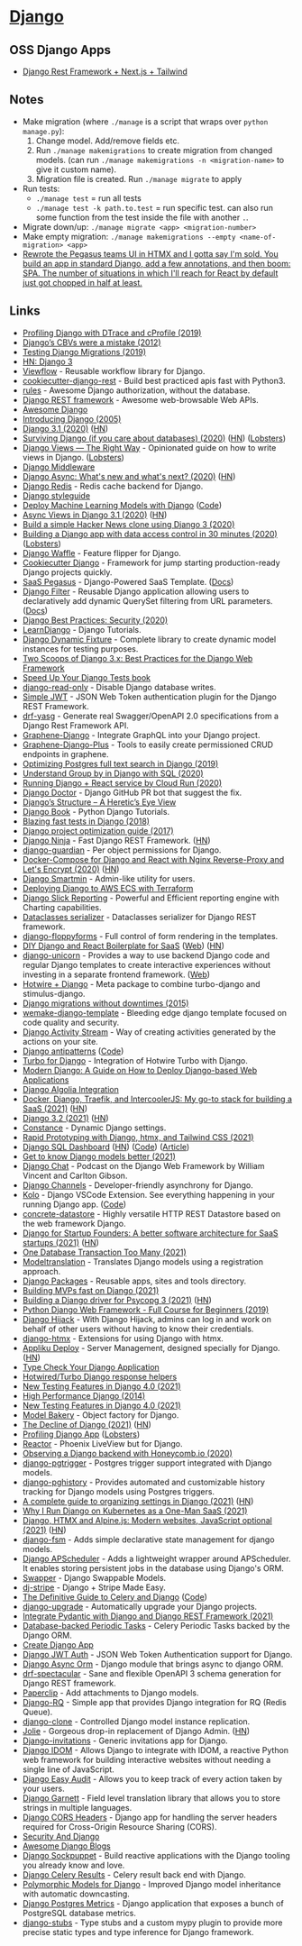 # [Django](https://www.djangoproject.com/)

## OSS Django Apps

- [Django Rest Framework + Next.js + Tailwind](https://github.com/Emceelamb/django-next)

## Notes

- Make migration (where `./manage` is a script that wraps over `python manage.py`):
  1. Change model. Add/remove fields etc.
  2. Run `./manage makemigrations` to create migration from changed models. (can run `./manage makemigrations -n <migration-name>` to give it custom name).
  3. Migration file is created. Run `./manage migrate` to apply
- Run tests:
  - `./manage test` = run all tests
  - `./manage test -k path.to.test` = run specific test. can also run some function from the test inside the file with another `.`.
- Migrate down/up: `./manage migrate <app> <migration-number>`
- Make empty migration: `./manage makemigrations --empty <name-of-migration> <app>`
- [Rewrote the Pegasus teams UI in HTMX and I gotta say I'm sold. You build an app in standard Django, add a few annotations, and then boom: SPA. The number of situations in which I'll reach for React by default just got chopped in half at least.](https://twitter.com/czue/status/1442446129065517056)

## Links

- [Profiling Django with DTrace and cProfile (2019)](https://wiedi.frubar.net/blog/2019/11/18/django-performance/)
- [Django’s CBVs were a mistake (2012)](https://lukeplant.me.uk/blog/posts/djangos-cbvs-were-a-mistake/)
- [Testing Django Migrations (2019)](https://sobolevn.me/2019/10/testing-django-migrations)
- [HN: Django 3](https://news.ycombinator.com/item?id=21681732)
- [Viewflow](https://github.com/viewflow/viewflow) - Reusable workflow library for Django.
- [cookiecutter-django-rest](https://github.com/agconti/cookiecutter-django-rest) - Build best practiced apis fast with Python3.
- [rules](https://github.com/dfunckt/django-rules) - Awesome Django authorization, without the database.
- [Django REST framework](https://github.com/encode/django-rest-framework) - Awesome web-browsable Web APIs.
- [Awesome Django](https://github.com/wsvincent/awesome-django)
- [Introducing Django (2005)](https://simonwillison.net/2005/Jul/17/django/)
- [Django 3.1 (2020)](https://www.djangoproject.com/weblog/2020/aug/04/django-31-released/) ([HN](https://news.ycombinator.com/item?id=24048046))
- [Surviving Django (if you care about databases) (2020)](https://www.varrazzo.com/blog/2020/07/25/surviving-django/) ([HN](https://news.ycombinator.com/item?id=24074520)) ([Lobsters](https://lobste.rs/s/l7dqrf/surviving_django_if_you_care_about))
- [Django Views — The Right Way](https://spookylukey.github.io/django-views-the-right-way/) - Opinionated guide on how to write views in Django. ([Lobsters](https://lobste.rs/s/4n63nn/django_views_right_way))
- [Django Middleware](https://www.reddit.com/r/django/comments/hms3n6/django_middleware/)
- [Django Async: What's new and what's next? (2020)](https://deepsource.io/blog/django-async-support/) ([HN](https://news.ycombinator.com/item?id=24160608))
- [Django Redis](https://github.com/jazzband/django-redis) - Redis cache backend for Django.
- [Django styleguide](https://github.com/HackSoftware/Django-Styleguide)
- [Deploy Machine Learning Models with Django](https://www.deploymachinelearning.com/) ([Code](https://github.com/pplonski/my_ml_service))
- [Async Views in Django 3.1 (2020)](https://testdriven.io/blog/django-async-views/) ([HN](https://news.ycombinator.com/item?id=24423637))
- [Build a simple Hacker News clone using Django 3 (2020)](https://www.youtube.com/watch?v=292GB6snFYo)
- [Building a Django app with data access control in 30 minutes (2020)](https://www.osohq.com/post/django-access-control) ([Lobsters](https://lobste.rs/s/tpoc8j/building_django_app_with_data_access))
- [Django Waffle](https://github.com/django-waffle/django-waffle) - Feature flipper for Django.
- [Cookiecutter Django](https://github.com/pydanny/cookiecutter-django) - Framework for jump starting production-ready Django projects quickly.
- [SaaS Pegasus](https://www.saaspegasus.com/) - Django-Powered SaaS Template. ([Docs](https://docs.saaspegasus.com/))
- [Django Filter](https://github.com/carltongibson/django-filter) - Reusable Django application allowing users to declaratively add dynamic QuerySet filtering from URL parameters. ([Docs](https://django-filter.readthedocs.io/en/master/))
- [Django Best Practices: Security (2020)](https://learndjango.com/tutorials/django-best-practices-security)
- [LearnDjango](https://learndjango.com/) - Django Tutorials.
- [Django Dynamic Fixture](https://github.com/paulocheque/django-dynamic-fixture) - Complete library to create dynamic model instances for testing purposes.
- [Two Scoops of Django 3.x: Best Practices for the Django Web Framework](https://www.feldroy.com/products/two-scoops-of-django-3-x)
- [Speed Up Your Django Tests book](https://gumroad.com/l/suydt)
- [django-read-only](https://github.com/adamchainz/django-read-only) - Disable Django database writes.
- [Simple JWT](https://github.com/SimpleJWT/django-rest-framework-simplejwt) - JSON Web Token authentication plugin for the Django REST Framework.
- [drf-yasg](https://github.com/axnsan12/drf-yasg) - Generate real Swagger/OpenAPI 2.0 specifications from a Django Rest Framework API.
- [Graphene-Django](https://github.com/graphql-python/graphene-django) - Integrate GraphQL into your Django project.
- [Graphene-Django-Plus](https://github.com/0soft/graphene-django-plus) - Tools to easily create permissioned CRUD endpoints in graphene.
- [Optimizing Postgres full text search in Django (2019)](https://hodovi.ch/blog/optimizing-postgres-full-text-search-django/)
- [Understand Group by in Django with SQL (2020)](https://hakibenita.com/django-group-by-sql)
- [Running Django + React service by Cloud Run (2020)](http://djkooks.github.io/gcp-django-deploy-cloudrun)
- [Django Doctor](https://django.doctor/) - Django GitHub PR bot that suggest the fix.
- [Django’s Structure – A Heretic’s Eye View](https://djangobook.com/mdj2-django-structure/)
- [Django Book](https://djangobook.com/) - Python Django Tutorials.
- [Blazing fast tests in Django (2018)](https://dizballanze.com/django-blazing-fast-tests/)
- [Django project optimization guide (2017)](https://dizballanze.com/django-project-optimization-part-1/)
- [Django Ninja](https://github.com/vitalik/django-ninja) - Fast Django REST Framework. ([HN](https://news.ycombinator.com/item?id=30221016))
- [django-guardian](https://github.com/django-guardian/django-guardian) - Per object permissions for Django.
- [Docker-Compose for Django and React with Nginx Reverse-Proxy and Let's Encrypt (2020)](https://saasitive.com/tutorial/docker-compose-django-react-nginx-let-s-encrypt/) ([HN](https://news.ycombinator.com/item?id=25169155))
- [Django Smartmin](https://github.com/nyaruka/smartmin) - Admin-like utility for users.
- [Deploying Django to AWS ECS with Terraform](https://github.com/testdrivenio/django-ecs-terraform)
- [Django Slick Reporting](https://github.com/ra-systems/django-slick-reporting) - Powerful and Efficient reporting engine with Charting capabilities.
- [Dataclasses serializer](https://github.com/oxan/djangorestframework-dataclasses) - Dataclasses serializer for Django REST framework.
- [django-floppyforms](https://github.com/jazzband/django-floppyforms) - Full control of form rendering in the templates.
- [DIY Django and React Boilerplate for SaaS](https://github.com/saasitive/django-react-boilerplate) ([Web](https://saasitive.com/)) ([HN](https://news.ycombinator.com/item?id=25517226))
- [django-unicorn](https://github.com/adamghill/django-unicorn) - Provides a way to use backend Django code and regular Django templates to create interactive experiences without investing in a separate frontend framework. ([Web](https://www.django-unicorn.com/))
- [Hotwire + Django](https://github.com/hotwire-django/hotwire-django) - Meta package to combine turbo-django and stimulus-django.
- [Django migrations without downtimes (2015)](http://pankrat.github.io/2015/django-migrations-without-downtimes/)
- [wemake-django-template](https://github.com/wemake-services/wemake-django-template) - Bleeding edge django template focused on code quality and security.
- [Django Activity Stream](https://github.com/justquick/django-activity-stream) - Way of creating activities generated by the actions on your site.
- [Django antipatterns](https://www.django-antipatterns.com/) ([Code](https://github.com/hapytex/django-antipatterns))
- [Turbo for Django](https://github.com/hotwire-django/turbo-django) - Integration of Hotwire Turbo with Django.
- [Modern Django: A Guide on How to Deploy Django-based Web Applications](https://github.com/djstein/modern-django)
- [Django Algolia Integration](https://github.com/algolia/algoliasearch-django)
- [Docker, Django, Traefik, and IntercoolerJS: My go-to stack for building a SaaS (2021)](https://www.simplecto.com/docker-django-traefik-intercoolerjs-is-my-stack-for-2021/) ([HN](https://news.ycombinator.com/item?id=25973242))
- [Django 3.2 (2021)](https://www.djangoproject.com/weblog/2021/apr/06/django-32-released/) ([HN](https://news.ycombinator.com/item?id=26710013))
- [Constance](https://github.com/jazzband/django-constance) - Dynamic Django settings.
- [Rapid Prototyping with Django, htmx, and Tailwind CSS (2021)](https://testdriven.io/blog/django-htmx-tailwind/)
- [Django SQL Dashboard](https://django-sql-dashboard.datasette.io/en/latest/) ([HN](https://news.ycombinator.com/item?id=27107428)) ([Code](https://github.com/simonw/django-sql-dashboard)) ([Article](https://simonwillison.net/2021/May/10/django-sql-dashboard/))
- [Get to know Django models better (2021)](https://girlthatlovestocode.com/django-model)
- [Django Chat](https://djangochat.com/) - Podcast on the Django Web Framework by William Vincent and Carlton Gibson.
- [Django Channels](https://github.com/django/channels) - Developer-friendly asynchrony for Django.
- [Kolo](https://kolo.app/) - Django VSCode Extension. See everything happening in your running Django app. ([Code](https://github.com/kolofordjango/kolo))
- [concrete-datastore](https://github.com/Netsach/concrete-datastore) - Highly versatile HTTP REST Datastore based on the web framework Django.
- [Django for Startup Founders: A better software architecture for SaaS startups (2021)](https://alexkrupp.typepad.com/sensemaking/2021/06/django-for-startup-founders-a-better-software-architecture-for-saas-startups-and-consumer-apps.html) ([HN](https://news.ycombinator.com/item?id=27605052))
- [One Database Transaction Too Many (2021)](https://hakibenita.com/django-nested-transaction)
- [Modeltranslation](https://github.com/deschler/django-modeltranslation) - Translates Django models using a registration approach.
- [Django Packages](https://djangopackages.org/) - Reusable apps, sites and tools directory.
- [Building MVPs fast on Django (2021)](https://davidkell.substack.com/p/davids-opinionated-guide-for-building)
- [Building a Django driver for Psycopg 3 (2021)](https://www.psycopg.org/articles/2021/08/02/psycopg3-django-driver/) ([HN](https://news.ycombinator.com/item?id=28034581))
- [Python Django Web Framework - Full Course for Beginners (2019)](https://www.youtube.com/watch?v=F5mRW0jo-U4)
- [Django Hijack](https://github.com/django-hijack/django-hijack) - With Django Hijack, admins can log in and work on behalf of other users without having to know their credentials.
- [django-htmx](https://github.com/adamchainz/django-htmx) - Extensions for using Django with htmx.
- [Appliku Deploy](https://appliku.com/) - Server Management, designed specially for Django. ([HN](https://news.ycombinator.com/item?id=28468660))
- [Type Check Your Django Application](https://kracekumar.com/post/type_check_your_django_app/)
- [Hotwired/Turbo Django response helpers](https://github.com/hotwire-django/django-turbo-response)
- [New Testing Features in Django 4.0 (2021)](https://adamj.eu/tech/2021/09/28/new-testing-features-in-django-4.0/)
- [High Performance Django (2014)](https://lincolnloop.com/high-performance-django/)
- [New Testing Features in Django 4.0 (2021)](https://adamj.eu/tech/2021/09/28/new-testing-features-in-django-4.0/)
- [Model Bakery](https://github.com/model-bakers/model_bakery) - Object factory for Django.
- [The Decline of Django (2021)](https://www.david-dahan.com/blog/the-decline-of-django) ([HN](https://news.ycombinator.com/item?id=28863465))
- [Profiling Django App](https://kracekumar.com/post/profiling_django/) ([Lobsters](https://lobste.rs/s/04c6zh/three_tools_profile_django_app))
- [Reactor](https://github.com/edelvalle/reactor) - Phoenix LiveView but for Django.
- [Observing a Django backend with Honeycomb.io (2020)](https://www.yanglinzhao.com/posts/using-honeycomb/)
- [django-pgtrigger](https://github.com/Opus10/django-pgtrigger) - Postgres trigger support integrated with Django models.
- [django-pghistory](https://github.com/Opus10/django-pghistory) - Provides automated and customizable history tracking for Django models using Postgres triggers.
- [A complete guide to organizing settings in Django (2021)](https://apibakery.com/blog/django-settings-howto/) ([HN](https://news.ycombinator.com/item?id=29198346))
- [Why I Run Django on Kubernetes as a One-Man SaaS (2021)](https://anthonynsimon.com/blog/tools-of-the-trade/)
- [Django, HTMX and Alpine.js: Modern websites, JavaScript optional (2021)](https://www.saaspegasus.com/guides/modern-javascript-for-django-developers/htmx-alpine/) ([HN](https://news.ycombinator.com/item?id=29319034))
- [django-fsm](https://github.com/viewflow/django-fsm) - Adds simple declarative state management for django models.
- [Django APScheduler](https://github.com/jcass77/django-apscheduler) - Adds a lightweight wrapper around APScheduler. It enables storing persistent jobs in the database using Django's ORM.
- [Swapper](https://github.com/openwisp/django-swappable-models) - Django Swappable Models.
- [dj-stripe](https://github.com/dj-stripe/dj-stripe) - Django + Stripe Made Easy.
- [The Definitive Guide to Celery and Django](https://testdriven.io/courses/django-celery/) ([Code](https://github.com/testdrivenio/django-celery-project))
- [django-upgrade](https://github.com/adamchainz/django-upgrade) - Automatically upgrade your Django projects.
- [Integrate Pydantic with Django and Django REST Framework (2021)](https://blog.yezz.me/blog/Integrate-Pydantic-with-Django-and-Django-REST-Framework)
- [Database-backed Periodic Tasks](https://github.com/celery/django-celery-beat) - Celery Periodic Tasks backed by the Django ORM.
- [Create Django App](https://github.com/imagineai/create-django-app)
- [Django JWT Auth](https://github.com/webstack/django-jwt-auth) - JSON Web Token Authentication support for Django.
- [Django Async Orm](https://github.com/rednaks/django-async-orm) - Django module that brings async to django ORM.
- [drf-spectacular](https://github.com/tfranzel/drf-spectacular) - Sane and flexible OpenAPI 3 schema generation for Django REST framework.
- [Paperclip](https://github.com/makinacorpus/django-paperclip) - Add attachments to Django models.
- [Django-RQ](https://github.com/rq/django-rq) - Simple app that provides Django integration for RQ (Redis Queue).
- [django-clone](https://github.com/tj-django/django-clone) - Controlled Django model instance replication.
- [Jolie](https://www.jolie.dev/) - Gorgeous drop-in replacement of Django Admin. ([HN](https://news.ycombinator.com/item?id=30224838))
- [Django-invitations](https://github.com/bee-keeper/django-invitations) - Generic invitations app for Django.
- [Django IDOM](https://github.com/idom-team/django-idom) - Allows Django to integrate with IDOM, a reactive Python web framework for building interactive websites without needing a single line of JavaScript.
- [Django Easy Audit](https://github.com/soynatan/django-easy-audit) - Allows you to keep track of every action taken by your users.
- [Django Garnett](https://github.com/Aristotle-Metadata-Enterprises/django-garnett) - Field level translation library that allows you to store strings in multiple languages.
- [Django CORS Headers](https://github.com/adamchainz/django-cors-headers) - Django app for handling the server headers required for Cross-Origin Resource Sharing (CORS).
- [Security And Django](https://www.mattlayman.com/understand-django/secure-apps/)
- [Awesome Django Blogs](https://github.com/theArjun/awesome-django-blogs)
- [Django Sockpuppet](https://github.com/jonathan-s/django-sockpuppet) - Build reactive applications with the Django tooling you already know and love.
- [Django Celery Results](https://github.com/celery/django-celery-results) - Celery result back end with Django.
- [Polymorphic Models for Django](https://github.com/django-polymorphic/django-polymorphic) - Improved Django model inheritance with automatic downcasting.
- [Django Postgres Metrics](https://github.com/django-postgres-metrics/django-postgres-metrics) - Django application that exposes a bunch of PostgreSQL database metrics.
- [django-stubs](https://github.com/typeddjango/django-stubs) - Type stubs and a custom mypy plugin to provide more precise static types and type inference for Django framework.
